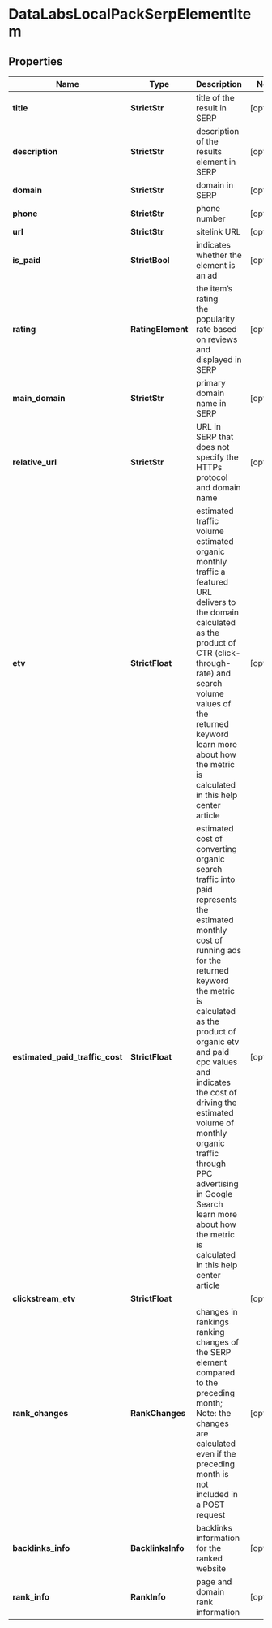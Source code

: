 # DataLabsLocalPackSerpElementItem


## Properties

| Name | Type | Description | Notes |
|------------ | ------------- | ------------- | -------------|
**title** | **StrictStr** | title of the result in SERP |[optional]|
**description** | **StrictStr** | description of the results element in SERP |[optional]|
**domain** | **StrictStr** | domain in SERP |[optional]|
**phone** | **StrictStr** | phone number |[optional]|
**url** | **StrictStr** | sitelink URL |[optional]|
**is_paid** | **StrictBool** | indicates whether the element is an ad |[optional]|
**rating** | **RatingElement** | the item’s rating <br>the popularity rate based on reviews and displayed in SERP |[optional]|
**main_domain** | **StrictStr** | primary domain name in SERP |[optional]|
**relative_url** | **StrictStr** | URL in SERP that does not specify the HTTPs protocol and domain name |[optional]|
**etv** | **StrictFloat** | estimated traffic volume<br>estimated organic monthly traffic a featured URL delivers to the domain<br>calculated as the product of CTR (click-through-rate) and search volume values of the returned keyword<br>learn more about how the metric is calculated in this help center article |[optional]|
**estimated_paid_traffic_cost** | **StrictFloat** | estimated cost of converting organic search traffic into paid<br>represents the estimated monthly cost of running ads for the returned keyword<br>the metric is calculated as the product of organic etv and paid cpc values and indicates the cost of driving the estimated volume of monthly organic traffic through PPC advertising in Google Search<br>learn more about how the metric is calculated in this help center article |[optional]|
**clickstream_etv** | **StrictFloat** |  |[optional]|
**rank_changes** | **RankChanges** | changes in rankings<br>ranking changes of the SERP element compared to the preceding month;<br>Note: the changes are calculated even if the preceding month is not included in a POST request |[optional]|
**backlinks_info** | **BacklinksInfo** | backlinks information for the ranked website |[optional]|
**rank_info** | **RankInfo** | page and domain rank information |[optional]|
